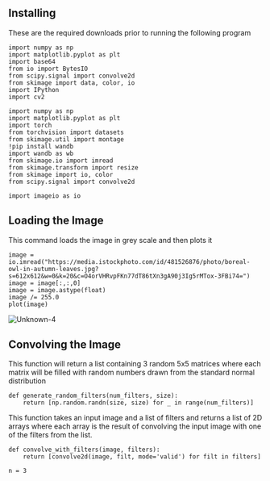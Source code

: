 ## Installing
These are the required downloads prior to running the following program
```
import numpy as np
import matplotlib.pyplot as plt
import base64
from io import BytesIO
from scipy.signal import convolve2d
from skimage import data, color, io
import IPython
import cv2

import numpy as np
import matplotlib.pyplot as plt
import torch
from torchvision import datasets
from skimage.util import montage
!pip install wandb
import wandb as wb
from skimage.io import imread
from skimage.transform import resize
from skimage import io, color
from scipy.signal import convolve2d
```
```
import imageio as io
```
## Loading the Image
This command loads the image in grey scale and then plots it
```
image = io.imread("https://media.istockphoto.com/id/481526876/photo/boreal-owl-in-autumn-leaves.jpg?s=612x612&w=0&k=20&c=O4orVHRvpFKn77dT86tXn3gA90j3Ig5rMTox-3FBi74=")
image = image[:,:,0]
image = image.astype(float)
image /= 255.0
plot(image)
```
![Unknown-4](https://github.com/Carlbronge/Imagery/assets/143009718/4e984999-c9e5-4858-926c-848eb6e2d75c)

## Convolving the Image
This function will return a list containing 3 random 5x5 matrices where each matrix will be filled with random numbers drawn from the standard normal distribution
```
def generate_random_filters(num_filters, size):
    return [np.random.randn(size, size) for _ in range(num_filters)]
```
This function takes an input image and a list of filters and returns a list of 2D arrays where each array is the result of convolving the input image with one of the filters from the list.
```
def convolve_with_filters(image, filters):
    return [convolve2d(image, filt, mode='valid') for filt in filters]
```
```
n = 3
```

